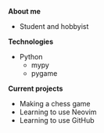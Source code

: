 **About me**
- Student and hobbyist

**Technologies**
- Python
  - mypy
  - pygame

**Current projects**
- Making a chess game
- Learning to use Neovim
- Learning to use GitHub
